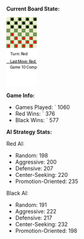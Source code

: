 
**Current Board State:**  
<!-- START_GIF -->
![Checkers Game](./checkers_game.gif)
<!-- END_GIF -->

**Game Info:**  
- Games Played: `<!-- GAMES_PLAYED --> 1060
- Red Wins: `<!-- RED_WINS --> 376
- Black Wins: `<!-- BLACK_WINS --> 577

<!-- AI_STATS -->
**AI Strategy Stats:**

Red AI:
- Random: 198
- Aggressive: 200
- Defensive: 207
- Center-Seeking: 220
- Promotion-Oriented: 235

Black AI:
- Random: 191
- Aggressive: 222
- Defensive: 217
- Center-Seeking: 232
- Promotion-Oriented: 198
